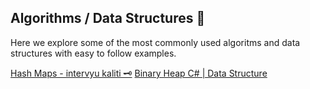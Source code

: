 ## Algorithms / Data Structures :abacus:

Here we explore some of the most commonly used algoritms and data structures with easy to follow examples.

<div class="row g-0 my-5">
    <div class="list-group card col-lg-4 col-md-6">
        <a href="hashmaps.md" class="list-group-item list-group-item-action">Hash Maps - intervyu kaliti 🗝️</a>
        <a href="binaryheap.md" class="list-group-item list-group-item-action">Binary Heap C# | Data Structure</a>
    </div>
</div>